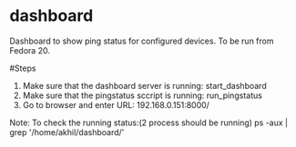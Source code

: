 # dashboard
Dashboard to show ping status for configured devices. To be run from Fedora 20.

#Steps
1. Make sure that the dashboard server is running:
    start_dashboard
2. Make sure that the pingstatus sccript is running:
    run_pingstatus
3. Go to browser and enter URL:
    192.168.0.151:8000/

Note:
To check the running status:(2 process should be running)
ps -aux | grep '/home/akhil/dashboard/'

